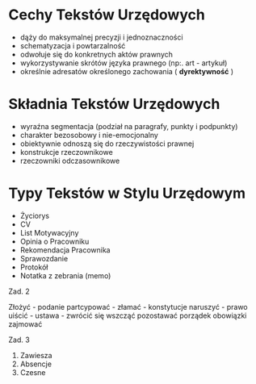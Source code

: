 # Cechy Tekstów Urzędowych

- dąży do maksymalnej precyzji i jednoznaczności
- schematyzacja i powtarzalność
- odwołuje się do konkretnych aktów prawnych
- wykorzystywanie skrótów języka prawnego (np:. art - artykuł)
- określnie adresatów określonego zachowania ( **dyrektywność** )

# Składnia Tekstów Urzędowych

- wyraźna segmentacja (podział na paragrafy, punkty i podpunkty)
- charakter bezosobowy i nie-emocjonalny
- obiektywnie odnoszą się do rzeczywistości prawnej
- konstrukcje rzeczownikowe
- rzeczowniki odczasownikowe

# Typy Tekstów w Stylu Urzędowym

- Życiorys
- CV
- List Motywacyjny
- Opinia o Pracowniku
- Rekomendacja Pracownika
- Sprawozdanie
- Protokół
- Notatka z zebrania (memo)


Zad. 2

Złożyć - podanie
partcypować - 
złamać - konstytucje
naruszyć - prawo
uiścić - 
ustawa - 
zwrócić się
wszcząć
pozostawać
porządek
obowiązki
zajmować

Zad. 3

1. Zawiesza
5. Absencje
10. Czesne


